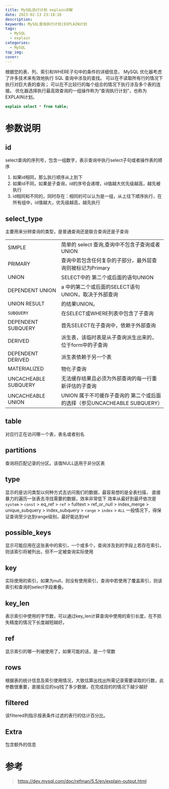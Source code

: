 ```yaml
---
title: MySQL执行计划 explain详解
date: 2023-02-13 23:18:16
description:
keywords: MySQL查询执行计划|EXPLAIN计划
tags:
  - MySQL
  - explain
categories:
  - MySQL
top_img:
cover:
---
```


根据您的表、列、索引和WHERE子句中的条件的详细信息，
MySQL 优化器考虑了许多技术来有效地执行 SQL 查询中涉及的查找。
可以在不读取所有行的情况下执行对巨大表的查询；
可以在不比较行的每个组合的情况下执行涉及多个表的连接。
优化器选择执行最高效查询的一组操作称为“查询执行计划”，也称为 EXPLAIN计划。

```sql
explain select * from table;
```
# 参数说明

## id
select查询的序列号，包含一组数字，表示查询中执行select子句或者操作表的顺序
1. 如果id相同，那么执行顺序从上到下
2. 如果id不同，如果是子查询，id的序号会递增，id值越大优先级越高，越先被执行
3. id相同和不同的，同时存在：相同的可以认为是一组，从上往下顺序执行，在所有组中，id值越大，优先级越高，越先执行

## select_type
主要用来分辨查询的类型，是普通查询还是联合查询还是子查询

|                       |                                                     |
|-----------------------|-----------------------------------------------------|
| SIMPLE                | 	简单的 select 查询,查询中不包含子查询或者UNION                     |
| PRIMARY	              | 	查询中若包含任何复杂的子部分，最外层查询则被标记为Primary                   |
| UNION	                | 	SELECT中的 第二个或后面的语句UNION                            |
| DEPENDENT UNION	      | 	a 中的第二个或后面的SELECT语句 UNION，取决于外部查询                  |
| UNION RESULT	         | 	的结果UNION。                                          |
| `SUBQUERY`	           | 	在SELECT或WHERE列表中包含了子查询                             |
| DEPENDENT SUBQUERY	   | 	首先SELECT在子查询中，依赖于外部查询                              |
| DERIVED	              | 	派生表，该临时表是从子查询派生出来的，位于form中的子查询                     |
| DEPENDENT DERIVED	    | 	派生表依赖于另一个表                                         |
| MATERIALIZED	         | 	物化子查询                                              |
| UNCACHEABLE SUBQUERY	 | 	无法缓存结果且必须为外部查询的每一行重新评估的子查询                         |
| UNCACHEABLE UNION	    | 	UNION 属于不可缓存子查询的 第二个或后面的选择（参见UNCACHEABLE SUBQUERY） |




## table
对应行正在访问哪一个表，表名或者别名

## partitions
查询将匹配记录的分区。该值NULL适用于非分区表

## type
显示的是访问类型以何种方式去访问我们的数据，最容易想的是全表扫描，
直接暴力的遍历一张表去寻找需要的数据，效率非常低下
效率从最好到最坏依次是
`system` > `const` > eq_ref > `ref` > fulltext > ref_or_null > index_merge > unique_subquery > index_subquery > `range` > `index` > `ALL`
一般情况下，得保证查询至少达到range级别，最好能达到ref

## possible_keys
显示可能应用在这张表中的索引，一个或多个，查询涉及到的字段上若存在索引，则该索引将被列出，但不一定被查询实际使用

## key
实际使用的索引，如果为null，则没有使用索引，查询中若使用了覆盖索引，则该索引和查询的select字段重叠。

## key_len
表示索引中使用的字节数，可以通过key_len计算查询中使用的索引长度，在不损失精度的情况下长度越短越好。

## ref
显示索引的哪一列被使用了，如果可能的话，是一个常数

## rows
根据表的统计信息及索引使用情况，大致估算出找出所需记录需要读取的行数，此参数很重要，直接反应的sql找了多少数据，在完成目的的情况下越少越好

## filtered
该filtered列指示按表条件过滤的表行的估计百分比。

## Extra
包含额外的信息


# 参考
> https://dev.mysql.com/doc/refman/5.5/en/explain-output.html